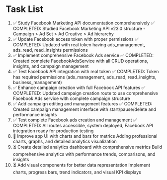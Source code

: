 # Task List

1. ✅ Study Facebook Marketing API documentation comprehensively
✅ COMPLETED: Studied Facebook Marketing API v23.0 structure - Campaign > Ad Set > Ad Creative > Ad hierarchy
2. ✅ Update Facebook access token with proper permissions
✅ COMPLETED: Updated with real token having ads_management, ads_read, read_insights permissions
3. ✅ Implement comprehensive Facebook Ads service
✅ COMPLETED: Created complete FacebookAdsService with all CRUD operations, insights, and campaign management
4. ✅ Test Facebook API integration with real token
✅ COMPLETED: Token has required permissions (ads_management, ads_read, read_insights, business_management)
5. ✅ Enhance campaign creation with full Facebook API features
✅ COMPLETED: Updated campaign creation route to use comprehensive Facebook Ads service with complete campaign structure
6. ✅ Add campaign editing and management features
✅ COMPLETED: Created campaign management interface with start/pause/delete and performance insights
7. ✅ Test complete Facebook ads creation and management
✅ COMPLETED: All routes accessible, system deployed, Facebook API integration ready for production testing
8. 🔄 Improve app UI with charts and bars for metrics
Adding professional charts, graphs, and detailed analytics visualization
9. ⏳ Create detailed analytics dashboard with comprehensive metrics
Build comprehensive analytics with performance trends, comparisons, and insights
10. ⏳ Add visual components for better data representation
Implement charts, progress bars, trend indicators, and visual KPI displays

